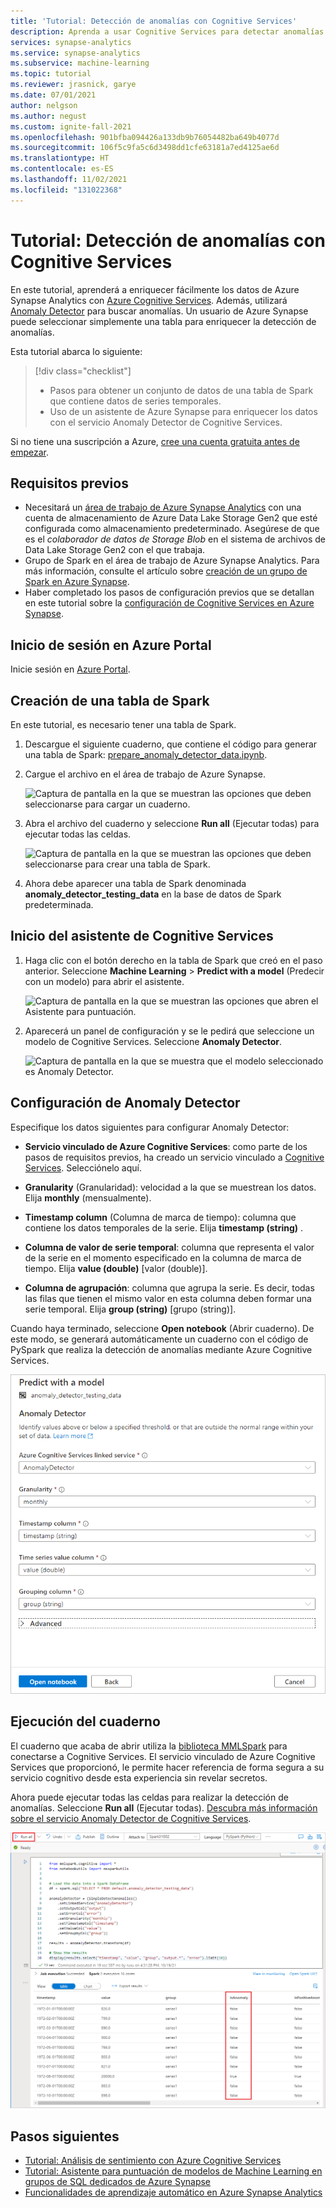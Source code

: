 ```yaml
---
title: 'Tutorial: Detección de anomalías con Cognitive Services'
description: Aprenda a usar Cognitive Services para detectar anomalías en Azure Synapse Analytics.
services: synapse-analytics
ms.service: synapse-analytics
ms.subservice: machine-learning
ms.topic: tutorial
ms.reviewer: jrasnick, garye
ms.date: 07/01/2021
author: nelgson
ms.author: negust
ms.custom: ignite-fall-2021
ms.openlocfilehash: 901bfba094426a133db9b76054482ba649b4077d
ms.sourcegitcommit: 106f5c9fa5c6d3498dd1cfe63181a7ed4125ae6d
ms.translationtype: HT
ms.contentlocale: es-ES
ms.lasthandoff: 11/02/2021
ms.locfileid: "131022368"
---
```

# <a name="tutorial-anomaly-detection-with-cognitive-services"></a>Tutorial: Detección de anomalías con Cognitive Services

En este tutorial, aprenderá a enriquecer fácilmente los datos de Azure Synapse Analytics con [Azure Cognitive Services](../../cognitive-services/index.yml). Además, utilizará [Anomaly Detector](../../cognitive-services/anomaly-detector/index.yml) para buscar anomalías. Un usuario de Azure Synapse puede seleccionar simplemente una tabla para enriquecer la detección de anomalías.

Esta tutorial abarca lo siguiente:

> [!div class="checklist"]
> - Pasos para obtener un conjunto de datos de una tabla de Spark que contiene datos de series temporales.
> - Uso de un asistente de Azure Synapse para enriquecer los datos con el servicio Anomaly Detector de Cognitive Services.

Si no tiene una suscripción a Azure, [cree una cuenta gratuita antes de empezar](https://azure.microsoft.com/free/).

## <a name="prerequisites"></a>Requisitos previos

- Necesitará un [área de trabajo de Azure Synapse Analytics](../get-started-create-workspace.md) con una cuenta de almacenamiento de Azure Data Lake Storage Gen2 que esté configurada como almacenamiento predeterminado. Asegúrese de que es el *colaborador de datos de Storage Blob* en el sistema de archivos de Data Lake Storage Gen2 con el que trabaja.
- Grupo de Spark en el área de trabajo de Azure Synapse Analytics. Para más información, consulte el artículo sobre [creación de un grupo de Spark en Azure Synapse](../quickstart-create-sql-pool-studio.md).
- Haber completado los pasos de configuración previos que se detallan en este tutorial sobre la [configuración de Cognitive Services en Azure Synapse](tutorial-configure-cognitive-services-synapse.md).

## <a name="sign-in-to-the-azure-portal"></a>Inicio de sesión en Azure Portal

Inicie sesión en [Azure Portal](https://portal.azure.com/).

## <a name="create-a-spark-table"></a>Creación de una tabla de Spark

En este tutorial, es necesario tener una tabla de Spark.

1. Descargue el siguiente cuaderno, que contiene el código para generar una tabla de Spark: [prepare_anomaly_detector_data.ipynb](https://go.microsoft.com/fwlink/?linkid=2149577).

1. Cargue el archivo en el área de trabajo de Azure Synapse.

   ![Captura de pantalla en la que se muestran las opciones que deben seleccionarse para cargar un cuaderno.](media/tutorial-cognitive-services/tutorial-cognitive-services-anomaly-00a.png)

1. Abra el archivo del cuaderno y seleccione **Run all** (Ejecutar todas) para ejecutar todas las celdas.

   ![Captura de pantalla en la que se muestran las opciones que deben seleccionarse para crear una tabla de Spark.](media/tutorial-cognitive-services/tutorial-cognitive-services-anomaly-00b.png)

1. Ahora debe aparecer una tabla de Spark denominada **anomaly_detector_testing_data** en la base de datos de Spark predeterminada.

## <a name="open-the-cognitive-services-wizard"></a>Inicio del asistente de Cognitive Services

1. Haga clic con el botón derecho en la tabla de Spark que creó en el paso anterior. Seleccione **Machine Learning** > **Predict with a model** (Predecir con un modelo) para abrir el asistente.

   ![Captura de pantalla en la que se muestran las opciones que abren el Asistente para puntuación.](media/tutorial-cognitive-services/tutorial-cognitive-services-anomaly-00g.png)

2. Aparecerá un panel de configuración y se le pedirá que seleccione un modelo de Cognitive Services. Seleccione **Anomaly Detector**.

   ![Captura de pantalla en la que se muestra que el modelo seleccionado es Anomaly Detector.](media/tutorial-cognitive-services/tutorial-cognitive-services-anomaly-00c.png)

## <a name="configure-anomaly-detector"></a>Configuración de Anomaly Detector

Especifique los datos siguientes para configurar Anomaly Detector:

- **Servicio vinculado de Azure Cognitive Services**: como parte de los pasos de requisitos previos, ha creado un servicio vinculado a [Cognitive Services](tutorial-configure-cognitive-services-synapse.md). Selecciónelo aquí.

- **Granularity** (Granularidad): velocidad a la que se muestrean los datos. Elija **monthly** (mensualmente). 

- **Timestamp column** (Columna de marca de tiempo): columna que contiene los datos temporales de la serie. Elija **timestamp (string)** .

- **Columna de valor de serie temporal**: columna que representa el valor de la serie en el momento especificado en la columna de marca de tiempo. Elija **value (double)** [valor (double)].

- **Columna de agrupación**: columna que agrupa la serie. Es decir, todas las filas que tienen el mismo valor en esta columna deben formar una serie temporal. Elija **group (string)** [grupo (string)].

Cuando haya terminado, seleccione **Open notebook** (Abrir cuaderno). De este modo, se generará automáticamente un cuaderno con el código de PySpark que realiza la detección de anomalías mediante Azure Cognitive Services.

![Captura de pantalla en la que se muestran los datos de configuración de Anomaly Detector.](media/tutorial-cognitive-services/tutorial-cognitive-services-anomaly-config.png)

## <a name="run-the-notebook"></a>Ejecución del cuaderno

El cuaderno que acaba de abrir utiliza la [biblioteca MMLSpark](https://github.com/microsoft/SynapseML) para conectarse a Cognitive Services. El servicio vinculado de Azure Cognitive Services que proporcionó, le permite hacer referencia de forma segura a su servicio cognitivo desde esta experiencia sin revelar secretos.

Ahora puede ejecutar todas las celdas para realizar la detección de anomalías. Seleccione **Run all** (Ejecutar todas). [Descubra más información sobre el servicio Anomaly Detector de Cognitive Services](../../cognitive-services/anomaly-detector/index.yml).

![Captura de pantalla en la que se muestra la detección de anomalías.](media/tutorial-cognitive-services/tutorial-cognitive-services-anomaly-notebook.png)

## <a name="next-steps"></a>Pasos siguientes

- [Tutorial: Análisis de sentimiento con Azure Cognitive Services](tutorial-cognitive-services-sentiment.md)
- [Tutorial: Asistente para puntuación de modelos de Machine Learning en grupos de SQL dedicados de Azure Synapse](tutorial-sql-pool-model-scoring-wizard.md)
- [Funcionalidades de aprendizaje automático en Azure Synapse Analytics](what-is-machine-learning.md)
